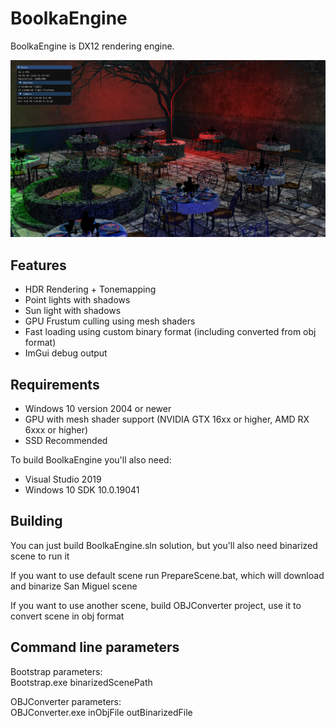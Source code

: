 BoolkaEngine
============
BoolkaEngine is DX12 rendering engine.

![Screenshot](https://raw.githubusercontent.com/Devaniti/BoolkaEngine/master/Screenshot.png)

Features
--------
* HDR Rendering + Tonemapping
* Point lights with shadows
* Sun light with shadows
* GPU Frustum culling using mesh shaders
* Fast loading using custom binary format (including converted from obj format)
* ImGui debug output

Requirements
--------
* Windows 10 version 2004 or newer
* GPU with mesh shader support (NVIDIA GTX 16xx or higher, AMD RX 6xxx or higher)
* SSD Recommended

To build BoolkaEngine you'll also need:
* Visual Studio 2019
* Windows 10 SDK 10.0.19041

Building
--------
You can just build BoolkaEngine.sln solution, but you'll also need binarized scene to run it

If you want to use default scene run PrepareScene.bat, which will download and binarize San Miguel scene

If you want to use another scene, build OBJConverter project, use it to convert scene in obj format

Command line parameters
--------
Bootstrap parameters:\
Bootstrap.exe binarizedScenePath

OBJConverter parameters:\
OBJConverter.exe inObjFile outBinarizedFile